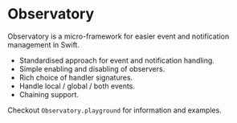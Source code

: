 # Observatory

Observatory is a micro-framework for easier event and notification management in Swift.

- Standardised approach for event and notification handling.
- Simple enabling and disabling of observers.
- Rich choice of handler signatures.
- Handle local / global / both events.
- Chaining support.

Checkout `Observatory.playground` for information and examples.

